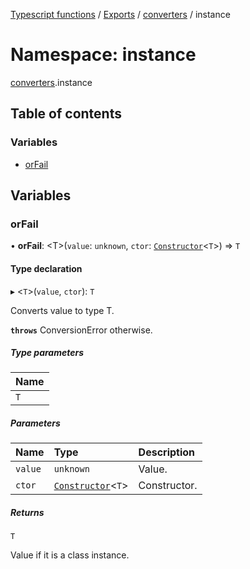 [Typescript functions](../index.md) / [Exports](../modules.md) / [converters](converters.md) / instance

# Namespace: instance

[converters](converters.md).instance

## Table of contents

### Variables

- [orFail](converters.instance.md#orfail)

## Variables

### orFail

• **orFail**: <T\>(`value`: `unknown`, `ctor`: [`Constructor`](types_core.md#constructor)<`T`\>) => `T`

#### Type declaration

▸ <`T`\>(`value`, `ctor`): `T`

Converts value to type T.

**`throws`** ConversionError otherwise.

##### Type parameters

| Name |
| :------ |
| `T` |

##### Parameters

| Name | Type | Description |
| :------ | :------ | :------ |
| `value` | `unknown` | Value. |
| `ctor` | [`Constructor`](types_core.md#constructor)<`T`\> | Constructor. |

##### Returns

`T`

Value if it is a class instance.
